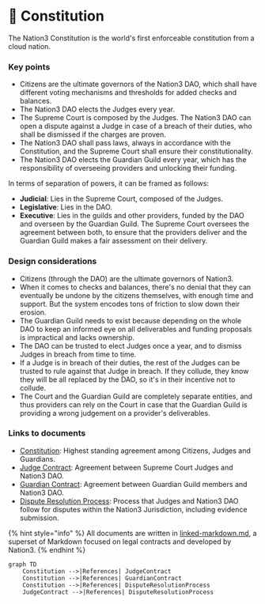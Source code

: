 # 📜 Constitution

The Nation3 Constitution is the world's first enforceable constitution from a cloud nation.&#x20;

### Key points

* Citizens are the ultimate governors of the Nation3 DAO, which shall have different voting mechanisms and thresholds for added checks and balances.
* The Nation3 DAO elects the Judges every year.
* The Supreme Court is composed by the Judges. The Nation3 DAO can open a dispute against a Judge in case of a breach of their duties, who shall be dismissed if the charges are proven.
* The Nation3 DAO shall pass laws, always in accordance with the Constitution, and the Supreme Court shall ensure their constitutionality.
* The Nation3 DAO elects the Guardian Guild every year, which has the responsibility of overseeing providers and unlocking their funding.

In terms of separation of powers, it can be framed as follows:

* **Judicial**: Lies in the Supreme Court, composed of the Judges.
* **Legislative**: Lies in the DAO.
* **Executive**: Lies in the guilds and other providers, funded by the DAO and overseen by the Guardian Guild. The Supreme Court oversees the agreement between both, to ensure that the providers deliver and the Guardian Guild makes a fair assessment on their delivery.

### Design considerations

* Citizens (through the DAO) are the ultimate governors of Nation3.
* When it comes to checks and balances, there's no denial that they can eventually be undone by the citizens themselves, with enough time and support. But the system encodes tons of friction to slow down their erosion.
* The Guardian Guild needs to exist because depending on the whole DAO to keep an informed eye on all deliverables and funding proposals is impractical and lacks ownership.
* The DAO can be trusted to elect Judges once a year, and to dismiss Judges in breach from time to time.
* If a Judge is in breach of their duties, the rest of the Judges can be trusted to rule against that Judge in breach. If they collude, they know they will be all replaced by the DAO, so it's in their incentive not to collude.
* The Court and the Guardian Guild are completely separate entities, and thus providers can rely on the Court in case that the Guardian Guild is providing a wrong judgement on a provider's deliverables.

### Links to documents

* [Constitution](https://linked.md/v?u=https://linked.md/api/github/nation3/law/main/Constitution.linked.md): Highest standing agreement among Citizens, Judges and Guardians.
* [Judge Contract](https://linked.md/v?u=https://linked.md/api/github/nation3/law/main/contracts/JudgeContract.linked.md): Agreement between Supreme Court Judges and Nation3 DAO.
* [Guardian Contract](https://linked.md/v?u=https://linked.md/api/github/nation3/law/main/contracts/GuardianContract.linked.md): Agreement between Guardian Guild members and Nation3 DAO.
* [Dispute Resolution Process](https://linked.md/v?u=https://linked.md/api/github/nation3/law/main/contracts/DisputeResolutionProcess.linked.md): Process that Judges and Nation3 DAO follow for disputes within the Nation3 Jurisdiction, including evidence submission.

{% hint style="info" %}
All documents are written in [linked-markdown.md](../other/linked-markdown.md "mention"), a superset of Markdown focused on legal contracts and developed by Nation3.
{% endhint %}

```mermaid
graph TD
    Constitution -->|References| JudgeContract
    Constitution -->|References| GuardianContract
    Constitution -->|References| DisputeResolutionProcess
    JudgeContract -->|References| DisputeResolutionProcess
```
